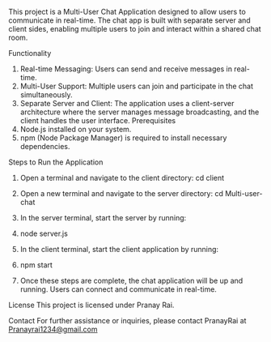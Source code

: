 This project is a Multi-User Chat Application designed to allow users to communicate in real-time. The chat app is built with separate server and client sides, enabling multiple users to join and interact within a shared chat room.

Functionality
>>>>>>>>>>>>>>>>>>>>>>>>>>>>>>>>>>>>>>>>>>>>>>>>>>>>>>>>>>>>>>>>>>>>>>>>>>>>>>>>>>>>>>>>>>>>>>>>>>>>>>>>>>>>>>>>>>>>>>>>>>>>>>>>>>>>>>>>>>>>>>>>>>>>>>>>>>>>>>>>>>>>>>>>>>>>>>>>>>>>>>>>>

1) Real-time Messaging: Users can send and receive messages in real-time.
2) Multi-User Support: Multiple users can join and participate in the chat simultaneously.
3) Separate Server and Client: The application uses a client-server architecture where the server manages message broadcasting, and the client handles the user interface. Prerequisites
4) Node.js installed on your system.
5) npm (Node Package Manager) is required to install necessary dependencies.

>>>>>>>>>>>>>>>>>>>>>>>>>>>>>>>>>>>>>>>>>>>>>>>>>>>>>>>>>>>>>>>>>>>>>>>>>>>>>>>>>>>>>>>>>>>>>>>>>>>>>>>>>>>>>>>>>>>>>>>>>>>>>>>>>>>>>>>>>>>>>>>>>>>>>>>>>>>>>>>>>>>>>>>>>>>>>>>>>>>>>>>>>

Steps to Run the Application

1) Open a terminal and navigate to the client directory: cd client

2) Open a new terminal and navigate to the server directory: cd Multi-user-chat

3) In the server terminal, start the server by running:

4) node server.js

5) In the client terminal, start the client application by running:

6) npm start

7) Once these steps are complete, the chat application will be up and running. Users can connect and communicate in real-time.

>>>>>>>>>>>>>>>>>>>>>>>>>>>>>>>>>>>>>>>>>>>>>>>>>>>>>>>>>>>>>>>>>>>>>>>>>>>>>>>>>>>>>>>>>>>>>>>>>>>>>>>>>>>>>>>>>>>>>>>>>>>>>>>>>>>>>>>>>>>>>>>>>>>>>>>>>>>>>>>>>>>>>>>>>>>>>>>>>>>>>>>>>

License This project is licensed under Pranay Rai.

Contact For further assistance or inquiries, please contact PranayRai at Pranayrai1234@gmail.com
